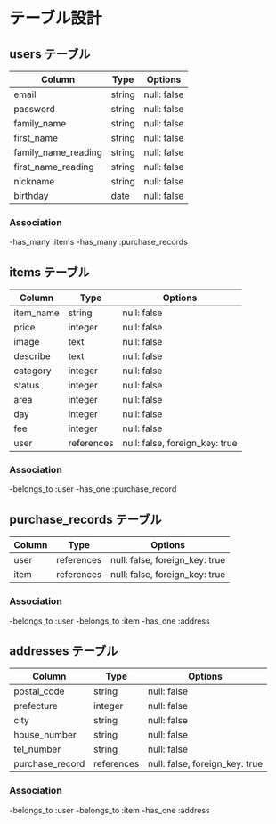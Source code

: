 # テーブル設計

## users テーブル

| Column              | Type    | Options     |
| ------------------- | ------- | ----------- |
| email               | string  | null: false |
| password            | string  | null: false |
| family_name         | string  | null: false |
| first_name          | string  | null: false |
| family_name_reading | string  | null: false |
| first_name_reading  | string  | null: false |
| nickname            | string  | null: false |
| birthday            | date    | null: false |

### Association

-has_many :items
-has_many :purchase_records


## items テーブル

| Column    | Type       | Options                        |
| --------- | ---------- | ------------------------------ |
| item_name | string     | null: false                    |
| price     | integer    | null: false                    |
| image     | text       | null: false                    |
| describe  | text       | null: false                    |
| category  | integer    | null: false                    |
| status    | integer    | null: false                    |
| area      | integer    | null: false                    |
| day       | integer    | null: false                    |
| fee       | integer    | null: false                    |
| user      | references | null: false, foreign_key: true |

### Association

-belongs_to :user
-has_one :purchase_record


## purchase_records テーブル

| Column    | Type       | Options                        |
| --------- | ---------- | ------------------------------ |
| user      | references | null: false, foreign_key: true |
| item      | references | null: false, foreign_key: true |

### Association

-belongs_to :user
-belongs_to :item
-has_one :address


## addresses テーブル

| Column          | Type       | Options                        |
| --------------- | ---------- | ------------------------------ |
| postal_code     | string     | null: false                    |
| prefecture      | integer    | null: false                    |
| city            | string     | null: false                    |
| house_number    | string     | null: false                    |
| tel_number      | string     | null: false                    |
| purchase_record | references | null: false, foreign_key: true |

### Association

-belongs_to :user
-belongs_to :item
-has_one :address